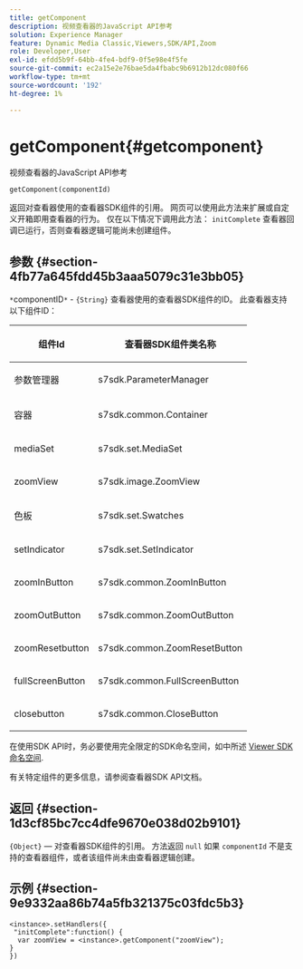 ```yaml
---
title: getComponent
description: 视频查看器的JavaScript API参考
solution: Experience Manager
feature: Dynamic Media Classic,Viewers,SDK/API,Zoom
role: Developer,User
exl-id: efdd5b9f-64bb-4fe4-bdf9-0f5e98e4f5fe
source-git-commit: ec2a15e2e76bae5da4fbabc9b6912b12dc080f66
workflow-type: tm+mt
source-wordcount: '192'
ht-degree: 1%

---
```


# getComponent{#getcomponent}

视频查看器的JavaScript API参考

`getComponent(componentId)`

返回对查看器使用的查看器SDK组件的引用。 网页可以使用此方法来扩展或自定义开箱即用查看器的行为。 仅在以下情况下调用此方法： `initComplete` 查看器回调已运行，否则查看器逻辑可能尚未创建组件。

## 参数 {#section-4fb77a645fdd45b3aaa5079c31e3bb05}

`*`componentID`*` - `{String}` 查看器使用的查看器SDK组件的ID。 此查看器支持以下组件ID：

<table id="table_7B5DD9303EF44ADD847B13FFEAD135D9"> 
 <thead> 
  <tr> 
   <th colname="col1" class="entry"> <p>组件Id </p> </th> 
   <th colname="col2" class="entry"> <p>查看器SDK组件类名称 </p> </th> 
  </tr> 
 </thead>
 <tbody> 
  <tr> 
   <td colname="col1"> <p> <span class="codeph"> 参数管理器 </span> </p> </td> 
   <td colname="col2"> <p> <span class="codeph"> s7sdk.ParameterManager </span> </p> </td> 
  </tr> 
  <tr> 
   <td colname="col1"> <p> <span class="codeph"> 容器 </span> </p> </td> 
   <td colname="col2"> <p> <span class="codeph"> s7sdk.common.Container </span> </p> </td> 
  </tr> 
  <tr> 
   <td colname="col1"> <p> <span class="codeph"> mediaSet </span> </p> </td> 
   <td colname="col2"> <p> <span class="codeph"> s7sdk.set.MediaSet </span> </p> </td> 
  </tr> 
  <tr> 
   <td colname="col1"> <p> <span class="codeph"> zoomView </span> </p> </td> 
   <td colname="col2"> <p> <span class="codeph"> s7sdk.image.ZoomView </span> </p> </td> 
  </tr> 
  <tr> 
   <td colname="col1"> <p> <span class="codeph"> 色板 </span> </p> </td> 
   <td colname="col2"> <p> <span class="codeph"> s7sdk.set.Swatches </span> </p> </td> 
  </tr> 
  <tr> 
   <td colname="col1"> <p> <span class="codeph"> setIndicator </span> </p> </td> 
   <td colname="col2"> <p> <span class="codeph"> s7sdk.set.SetIndicator </span> </p> </td> 
  </tr> 
  <tr> 
   <td colname="col1"> <p> <span class="codeph"> zoomInButton </span> </p> </td> 
   <td colname="col2"> <p> <span class="codeph"> s7sdk.common.ZoomInButton </span> </p> </td> 
  </tr> 
  <tr> 
   <td colname="col1"> <p> <span class="codeph"> zoomOutButton </span> </p> </td> 
   <td colname="col2"> <p> <span class="codeph"> s7sdk.common.ZoomOutButton </span> </p> </td> 
  </tr> 
  <tr> 
   <td colname="col1"> <p> <span class="codeph"> zoomResetbutton </span> </p> </td> 
   <td colname="col2"> <p> <span class="codeph"> s7sdk.common.ZoomResetButton </span> </p> </td> 
  </tr> 
  <tr> 
   <td colname="col1"> <p> <span class="codeph"> fullScreenButton </span> </p> </td> 
   <td colname="col2"> <p> <span class="codeph"> s7sdk.common.FullScreenButton </span> </p> </td> 
  </tr> 
  <tr> 
   <td colname="col1"> <p> <span class="codeph"> closebutton </span> </p> </td> 
   <td colname="col2"> <p> <span class="codeph"> s7sdk.common.CloseButton </span> </p> </td> 
  </tr> 
 </tbody> 
</table>

在使用SDK API时，务必要使用完全限定的SDK命名空间，如中所述 [Viewer SDK命名空间](../../../c-html5-s7-aem-asset-viewers/c-html5-20-zoom-viewer-about/c-html5-20-zoom-viewer-namespace.md#concept-53e47e46d7954e2b9681d13d716fd1ca).

有关特定组件的更多信息，请参阅查看器SDK API文档。

## 返回 {#section-1d3cf85bc7cc4dfe9670e038d02b9101}

`{Object}`  — 对查看器SDK组件的引用。 方法返回 `null` 如果 `componentId` 不是支持的查看器组件，或者该组件尚未由查看器逻辑创建。

## 示例 {#section-9e9332aa86b74a5fb321375c03fdc5b3}

```
<instance>.setHandlers({ 
 "initComplete":function() { 
  var zoomView = <instance>.getComponent("zoomView"); 
} 
})
```
